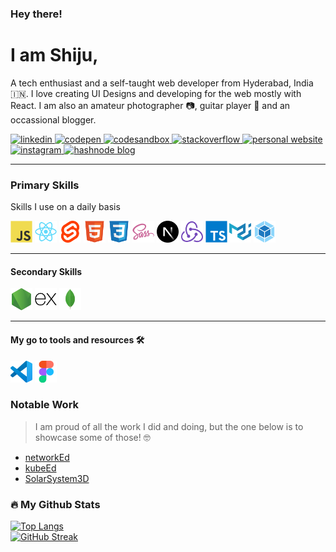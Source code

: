 ### Hey there! 
# I am Shiju, 
A tech enthusiast and a self-taught web developer from Hyderabad, India 🇮🇳. I love creating UI Designs and developing for the web mostly with React. I am also an amateur photographer 📷, guitar player 🎸 and an occassional blogger.

<div id="badges">
<a href="https://www.linkedin.com/in/nambiars/">
  <img src="https://img.shields.io/badge/linkedin-blue?logo=linkedIn&logoColor=white&?style=for-the-badge" alt="linkedin" />
 </a>
  <a href="https://codepen.io/shnamb">
    <img src="https://img.shields.io/badge/Codepen-black?logo=codepen&logoColor=white&?style=for-the-badge" alt="codepen" />
  </a>
  <a href="https://codesandbox.io/u/shiju_nam">
    <img src="https://img.shields.io/badge/Codesandbox-black?logo=codesandbox&logoColor=white&?style=for-the-badge" alt="codesandbox" />
  </a>
  <a href="https://stackoverflow.com/users/6543382/shiju-nambiar">
    <img src="https://img.shields.io/badge/Stackoverflow-f48024?logo=stackoverflow&logoColor=white&?style=for-the-badge" alt="stackoverflow" />
  </a>
  <a href="https://shijunambiar.com">
    <img src="https://img.shields.io/badge/Portfolio-informational?logo=appveyor&logoColor=white&?style=for-the-badge" alt="personal website" />
  </a>
  <a href="https://www.instagram.com/nambiarshaiju/">
    <img src="https://img.shields.io/badge/instagram-E1306C?logo=instagram&logoColor=white&?style=for-the-badge" alt="instagram" />
  </a>
  <a href="https://www.instagram.com/nambiarshaiju/">
    <img src="https://img.shields.io/badge/hashnode-0a84ff?logo=hashnode&logoColor=white&?style=for-the-badge" alt="hashnode blog" />
  </a>
</div>

---

### Primary Skills
Skills I use on a daily basis
<div>
  <img src="https://github.com/devicons/devicon/blob/master/icons/javascript/javascript-original.svg" alt="javascript" width="35" height="35" />
  <img src="https://github.com/devicons/devicon/blob/master/icons/react/react-original.svg" alt="React" width="35" height="35" />
<img src="https://github.com/devicons/devicon/blob/master/icons/svelte/svelte-original.svg" alt="Svelte" width="35" height="35" />
  <img src="https://github.com/devicons/devicon/blob/master/icons/html5/html5-original.svg" alt="HTML5" width="35" height="35" />
  <img src="https://github.com/devicons/devicon/blob/master/icons/css3/css3-original.svg" alt="javascript" width="35" height="35" />
  <img src="https://github.com/devicons/devicon/blob/master/icons/sass/sass-original.svg" alt="javascript" width="35" height="35" />
  <img src="https://github.com/devicons/devicon/blob/master/icons/nextjs/nextjs-original.svg" alt="javascript" width="35" height="35" />
  <img src="https://github.com/devicons/devicon/blob/master/icons/redux/redux-original.svg" alt="javascript" width="35" height="35" />
  <img src="https://github.com/devicons/devicon/blob/master/icons/typescript/typescript-original.svg" alt="javascript" width="35" height="35" />
  <img src="https://github.com/devicons/devicon/blob/master/icons/materialui/materialui-original.svg" alt="javascript" width="35" height="35" />
  <img src="https://github.com/devicons/devicon/blob/master/icons/webpack/webpack-original.svg" alt="javascript" width="35" height="35" />
  
</div>

---

#### Secondary Skills
<div>
  <img src="https://github.com/devicons/devicon/blob/master/icons/nodejs/nodejs-original.svg" alt="javascript" width="35" height="35" />
  <img src="https://github.com/devicons/devicon/blob/master/icons/express/express-original.svg" alt="javascript" width="35" height="35" />
  <img src="https://github.com/devicons/devicon/blob/master/icons/mongodb/mongodb-original.svg" alt="javascript" width="35" height="35" />
</div>

---

#### My go to tools and resources :hammer_and_wrench:
<div>
  <img src="https://github.com/devicons/devicon/blob/master/icons/vscode/vscode-original.svg" alt="javascript" width="35" height="35" />
  <img src="https://github.com/devicons/devicon/blob/master/icons/figma/figma-original.svg" alt="javascript" width="35" height="35" />
</div>

### Notable Work
> I am proud of all the work I did and doing, but the one below is to showcase some of those! 🤓
* [networkEd](https://www.networked.in/)  
* [kubeEd](https://kubeed.netlify.app)  
* [SolarSystem3D](https://solarsystem3d.netlify.app/)


### :fire: My Github Stats
[![Top Langs](https://github-readme-stats.vercel.app/api/top-langs/?username=skoodath&layout=compact)](https://github.com/anuraghazra/github-readme-stats)  
[![GitHub Streak](https://github-readme-streak-stats.herokuapp.com?user=skoodath&theme=default&hide_border=false)](https://git.io/streak-stats)
